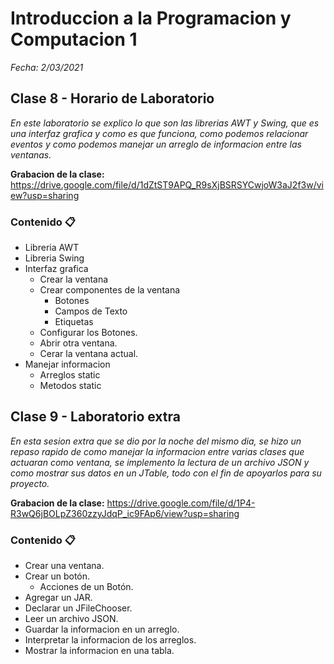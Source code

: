 # Introduccion a la Programacion y Computacion 1

_Fecha: 2/03/2021_

## Clase 8 - Horario de Laboratorio

_En este laboratorio se explico lo que son las librerias AWT y Swing, que es una interfaz grafica y como es que funciona, como podemos relacionar eventos y como podemos manejar un arreglo de informacion entre las ventanas._

**Grabacion de la clase:** https://drive.google.com/file/d/1dZtST9APQ_R9sXjBSRSYCwjoW3aJ2f3w/view?usp=sharing

### Contenido 📋

- Libreria AWT
- Libreria Swing
- Interfaz grafica
	- Crear la ventana
	- Crear componentes de la ventana
		- Botones
		- Campos de Texto
		- Etiquetas
	- Configurar los Botones.
	- Abrir otra ventana.
	- Cerar la ventana actual.
- Manejar informacion
	- Arreglos static
	- Metodos static

## Clase 9 - Laboratorio extra

_En esta sesion extra que se dio por la noche del mismo dia, se hizo un repaso rapido de como manejar la informacion entre varias clases que actuaran como ventana, se implemento la lectura de un archivo JSON y como mostrar sus datos en un JTable, todo con el fin de apoyarlos para su proyecto._

**Grabacion de la clase:** https://drive.google.com/file/d/1P4-R3wQ6jBOLpZ360zzyJdqP_ic9FAp6/view?usp=sharing

### Contenido 📋

- Crear una ventana.
- Crear un botón.
	- Acciones de un Botón.
- Agregar un JAR.
- Declarar un JFileChooser.
- Leer un archivo JSON.
- Guardar la informacion en un arreglo.
- Interpretar la informacion de los arreglos.
- Mostrar la informacion en una tabla.